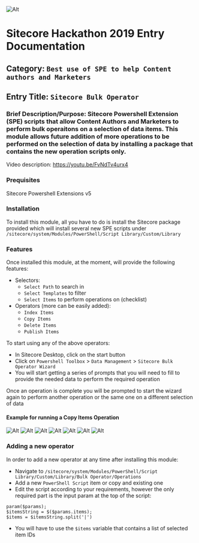 ![Alt](images/hackathon.png "ScHackation")
# Sitecore Hackathon 2019 Entry Documentation

## Category: `Best use of SPE to help Content authors and Marketers`

## Entry Title: `Sitecore Bulk Operator`

### <b>Brief Description/Purpose</b>: Sitecore Powershell Extension (SPE) scripts that allow Content Authors and Marketers to perform bulk operaitons on a selection of data items. This module allows future addition of more operations to be performed on the selection of data by installing a package that contains the new operation scripts only.

Video description: https://youtu.be/FvNdTv4urx4

### <b>Prequisites</b>
Sitecore Powershell Extensions v5

### <b>Installation</b>
To install this module, all you have to do is install the Sitecore package provided which will install several new SPE scripts under `/sitecore/system/Modules/PowerShell/Script Library/Custom/Library`

### <b>Features</b>
Once installed this module, at the moment, will provide the following features:
    
- Selectors:
    * `Select Path` to search in
    * `Select Templates` to filter
    * `Select Items` to perform operations on (checklist)
- Operators (more can be easily added):
    * `Index Items`
    * `Copy Items`
    * `Delete Items`
    * `Publish Items`

To start using any of the above operators:
- In Sitecore Desktop, click on the start button
- Click on `Powershell Toolbox` > `Data Management` > `Sitecore Bulk Operator Wizard`
- You will start getting a series of prompts that you will need to fill to provide the needed data to perform the required operation

Once an operation is complete you will be prompted to start the wizard again to perform another operation or the same one on a different selection of data

#### Example for running a Copy Items Operation
![Alt](documentation/images/Desktop.png "Desktop")
![Alt](documentation/images/SelectOperation.png "Select Operations")
![Alt](documentation/images/SelectPath.png "Select Path")
![Alt](documentation/images/SelectTemplates.png "Select Templates")
![Alt](documentation/images/SelectItems.png "Select Items")
![Alt](documentation/images/SelectCopyTarget.png "Select Copy Target")
![Alt](documentation/images/Again.png "Again")

### <b>Adding a new operator</b>
In order to add a new operator at any time after installing this module:
- Navigate to `/sitecore/system/Modules/PowerShell/Script Library/Custom/Library/Bulk Operator/Operations`
- Add a new `PowerShell Script` item or copy and existing one
- Edit the script according to your requirements, however the only required part is the input param at the top of the script:
```
param($params);
$itemsString = $($params.items);
$items = $itemsString.split('|')
```
- You will have to use the `$items` variable that contains a list of selected item IDs

